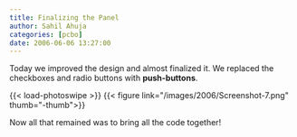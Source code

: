 ```yaml
---
title: Finalizing the Panel
author: Sahil Ahuja
categories: [pcbo]
date: 2006-06-06 13:27:00
---
```


Today we improved the design and almost finalized it. We replaced the checkboxes and radio buttons with <span style="font-weight:bold;">push-buttons</span>.
<!--more-->
{{< load-photoswipe >}} <!-- needed only once -->
{{< figure link="/images/2006/Screenshot-7.png" thumb="-thumb">}}

Now all that remained was to bring all the code together!